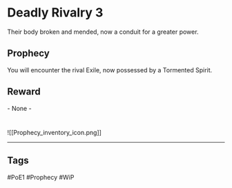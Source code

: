 # Deadly Rivalry 3
Their body broken and mended, now a conduit for a greater power.
## Prophecy
You will encounter the rival Exile, now possessed by a Tormented Spirit.
## Reward
\- None -

#
![[Prophecy_inventory_icon.png]]

---
## Tags
#PoE1 
#Prophecy
#WiP 